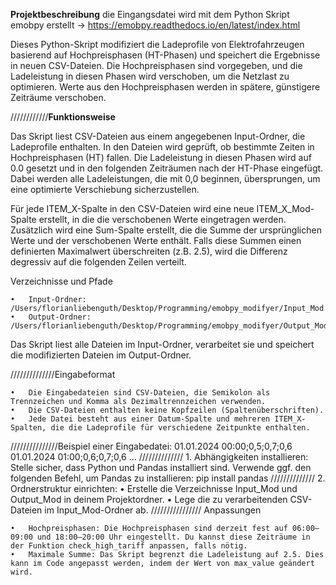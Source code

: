 **Projektbeschreibung**
die Eingangsdatei wird mit dem Python Skript emobpy erstellt
-> https://emobpy.readthedocs.io/en/latest/index.html

Dieses Python-Skript modifiziert die Ladeprofile von Elektrofahrzeugen basierend auf Hochpreisphasen (HT-Phasen) und speichert die Ergebnisse in neuen CSV-Dateien. Die Hochpreisphasen sind vorgegeben, und die Ladeleistung in diesen Phasen wird verschoben, um die Netzlast zu optimieren. Werte aus den Hochpreisphasen werden in spätere, günstigere Zeiträume verschoben.

////////////**Funktionsweise**

Das Skript liest CSV-Dateien aus einem angegebenen Input-Ordner, die Ladeprofile enthalten. In den Dateien wird geprüft, ob bestimmte Zeiten in Hochpreisphasen (HT) fallen. Die Ladeleistung in diesen Phasen wird auf 0.0 gesetzt und in den folgenden Zeiträumen nach der HT-Phase eingefügt. Dabei werden alle Ladeleistungen, die mit 0,0 beginnen, übersprungen, um eine optimierte Verschiebung sicherzustellen.

Für jede ITEM_X-Spalte in den CSV-Dateien wird eine neue ITEM_X_Mod-Spalte erstellt, in die die verschobenen Werte eingetragen werden. Zusätzlich wird eine Sum-Spalte erstellt, die die Summe der ursprünglichen Werte und der verschobenen Werte enthält. Falls diese Summen einen definierten Maximalwert überschreiten (z.B. 2.5), wird die Differenz degressiv auf die folgenden Zeilen verteilt.

Verzeichnisse und Pfade

	•	Input-Ordner: /Users/florianliebenguth/Desktop/Programming/emobpy_modifyer/Input_Mod
	•	Output-Ordner: /Users/florianliebenguth/Desktop/Programming/emobpy_modifyer/Output_Mod

Das Skript liest alle Dateien im Input-Ordner, verarbeitet sie und speichert die modifizierten Dateien im Output-Ordner.

//////////////Eingabeformat

	•	Die Eingabedateien sind CSV-Dateien, die Semikolon als Trennzeichen und Komma als Dezimaltrennzeichen verwenden.
	•	Die CSV-Dateien enthalten keine Kopfzeilen (Spaltenüberschriften).
	•	Jede Datei besteht aus einer Datum-Spalte und mehreren ITEM_X-Spalten, die die Ladeprofile für verschiedene Zeitpunkte enthalten.

///////////////Beispiel einer Eingabedatei:
01.01.2024 00:00;0,5;0,7;0,6
01.01.2024 01:00;0,6;0,7;0,6
...
//////////////	1.	Abhängigkeiten installieren:
Stelle sicher, dass Python und Pandas installiert sind. Verwende ggf. den folgenden Befehl, um Pandas zu installieren:
pip install pandas
//////////////	2.	Ordnerstruktur einrichten:
	•	Erstelle die Verzeichnisse Input_Mod und Output_Mod in deinem Projektordner.
	•	Lege die zu verarbeitenden CSV-Dateien im Input_Mod-Ordner ab.
//////////////// Anpassungen

	•	Hochpreisphasen: Die Hochpreisphasen sind derzeit fest auf 06:00–09:00 und 18:00–20:00 Uhr eingestellt. Du kannst diese Zeiträume in der Funktion check_high_tariff anpassen, falls nötig.
	•	Maximale Summe: Das Skript begrenzt die Ladeleistung auf 2.5. Dies kann im Code angepasst werden, indem der Wert von max_value geändert wird.
